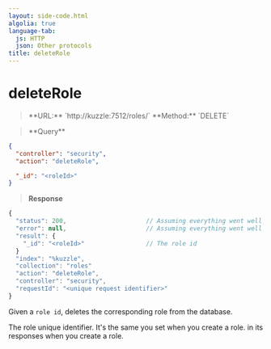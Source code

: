 ```yaml
---
layout: side-code.html
algolia: true
language-tab:
  js: HTTP
  json: Other protocols
title: deleteRole
---
```



# deleteRole



<blockquote class="js">
<p>
**URL:** `http://kuzzle:7512/roles/<roleId>`  
**Method:** `DELETE`
</p>
</blockquote>

<blockquote class="json">
<p>
**Query**
</p>
</blockquote>

```json
{
  "controller": "security",
  "action": "deleteRole",

  "_id": "<roleId>"
}
```

>**Response**

```javascript
{
  "status": 200,                      // Assuming everything went well
  "error": null,                      // Assuming everything went well
  "result": {
    "_id": "<roleId>"                 // The role id
  }
  "index": "%kuzzle",
  "collection": "roles"
  "action": "deleteRole",
  "controller": "security",
  "requestId": "<unique request identifier>"
}
```

Given a `role id`, deletes the corresponding role from the database.


<aside class="notice">
The role unique identifier. It's the same you set when you create a role.
in its responses when you create a role.
</aside>
